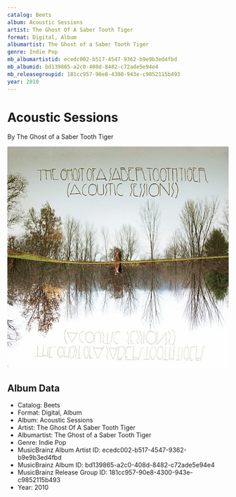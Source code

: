 ```yaml
---
catalog: Beets
album: Acoustic Sessions
artist: The Ghost Of A Saber Tooth Tiger
format: Digital, Album
albumartist: The Ghost of a Saber Tooth Tiger
genre: Indie Pop
mb_albumartistid: ecedc002-b517-4547-9362-b9e9b3ed4fbd
mb_albumid: bd139865-a2c0-408d-8482-c72ade5e94e4
mb_releasegroupid: 181cc957-90e8-4300-943e-c9852115b493
year: 2010
---
```


# Acoustic Sessions

By The Ghost of a Saber Tooth Tiger

![](../../assets/beetscovers/The_Ghost_Of_A_Saber_Tooth_Tiger-Acoustic_Sessions.jpg)

## Album Data

- Catalog: Beets
- Format: Digital, Album
- Album: Acoustic Sessions
- Artist: The Ghost Of A Saber Tooth Tiger
- Albumartist: The Ghost of a Saber Tooth Tiger
- Genre: Indie Pop
- MusicBrainz Album Artist ID: ecedc002-b517-4547-9362-b9e9b3ed4fbd
- MusicBrainz Album ID: bd139865-a2c0-408d-8482-c72ade5e94e4
- MusicBrainz Release Group ID: 181cc957-90e8-4300-943e-c9852115b493
- Year: 2010

